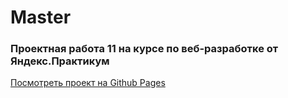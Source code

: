 # Master

### Проектная работа 11 на курсе по веб-разработке от Яндекс.Практикум

[Посмотреть проект на Github Pages](https://sanfili.github.io/)
